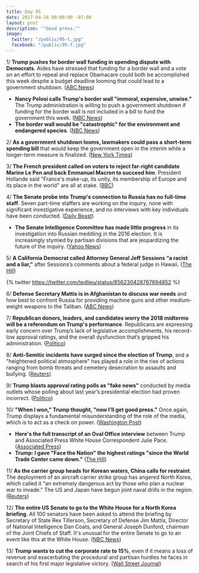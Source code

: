 ```yaml
---
title: Day 95
date: 2017-04-24 00:00:00 -07:00
layout: post
description: '"Good press."'
image:
  twitter: "/public/95-t.jpg"
  facebook: "/public/95-f.jpg"
---
```


1/ **Trump pushes for border wall funding in spending dispute with Democrats**. Aides have stressed that funding for a border wall and a vote on an effort to repeal and replace Obamacare could both be accomplished this week despite a budget deadline looming that could lead to a government shutdown. ([ABC News](http://abcnews.go.com/Politics/wireStory/budget-deadline-looms-trump-pushes-border-wall-funding-46977790))

* **Nancy Pelosi calls Trump's border wall "immoral, expensive, unwise."** The Trump administration is willing to push a government shutdown if funding for the border wall is not included in a bill to fund the government this week. ([NBC News](http://www.nbcnews.com/politics/congress/congress-aims-avoid-shutdown-trump-presses-100-day-wins-n749696))
* **The border wall would be "catastrophic" for the environment and endangered species**. ([NBC News](http://www.nbcnews.com/science/environment/trump-s-border-wall-catastrophic-environment-endangered-species-activists-n748446))

2/ **As a government shutdown looms, lawmakers could pass a short-term spending bill** that would keep the government open in the interim while a longer-term measure is finalized. ([New York Times](https://www.nytimes.com/2017/04/23/us/politics/government-shutdown-congress-trump-administration.html))

3/ **The French president called on voters to reject far-right candidate Marine Le Pen and back Emmanuel Macron to succeed him**. President Hollande said "France's make-up, its unity, its membership of Europe and its place in the world" are all at stake. ([BBC](http://www.bbc.com/news/world-europe-39695686))

4/ **The Senate probe into Trump's connection to Russia has no full-time staff**. Seven part-time staffers are working on the inquiry, none with significant investigative experience, and no interviews with key individuals have been conducted. ([Daily Beast](http://www.thedailybeast.com/articles/2017/04/23/senate-trump-russia-probe-has-no-full-time-staff-no-key-witnesses.html))

* **The Senate Intelligence Committee has made little progress** in its investigation into Russian meddling in the 2016 election. It is increasingly stymied by partisan divisions that are jeopardizing the future of the inquiry. ([Yahoo News](https://www.yahoo.com/news/senate-russia-probe-flounders-amid-partisan-bickering-130323166.html))

5/ **A California Democrat called Attorney General Jeff Sessions “a racist and a liar,”** after Sessions’s comments about a federal judge in Hawaii. ([The Hill](http://thehill.com/blogs/ballot-box/330146-dem-lawmaker-to-sessions-you-are-a-racist-and-a-liar))

{% twitter https://twitter.com/tedlieu/status/856230428767694852 %}

6/ **Defense Secretary Mattis is in Afghanistan to discuss war needs** and how best to confront Russia for providing machine guns and other medium-weight weapons to the Taliban. ([ABC News](http://abcnews.go.com/International/wireStory/us-defense-secy-mattis-afghanistan-discuss-war-46978063))

7/ **Republican donors, leaders, and candidates worry the 2018 midterms will be a referendum on Trump's performance**. Republicans are expressing early concern over Trump’s lack of legislative accomplishments, his record-low approval ratings, and the overall dysfunction that’s gripped his administration. ([Politico](http://www.politico.com/story/2017/04/24/trump-congress-midterms-2018-237505))

8/ **Anti-Semitic incidents have surged since the election of Trump**, and a "heightened political atmosphere" has played a role in the rise of actions ranging from bomb threats and cemetery desecration to assaults and bullying. ([Reuters](http://www.reuters.com/article/us-usa-security-jewish-idUSKBN17Q1ML))

9/ **Trump blasts approval rating polls as "fake news"** conducted by media outlets whose polling about last year’s presidential election had proven incorrect. ([Politico](http://www.politico.com/story/2017/04/24/trump-polls-fake-news-237520))

10/ **"When I won," Trump thought, "now I’ll get good press."** Once again, Trump displays a fundamental misunderstanding of the role of the media, which is to act as a check on power. ([Washington Post](https://www.washingtonpost.com/news/the-fix/wp/2017/04/24/when-i-won-trump-thought-now-ill-get-good-press/))

* **Here's the full transcript of an Oval Office interview** between Trump and Associated Press White House Correspondent Julie Pace. ([Associated Press](https://apnews.com/c810d7de280a47e88848b0ac74690c83))
* **Trump: I gave "Face the Nation" the highest ratings "since the World Trade Center came down."** ([The Hill](http://thehill.com/homenews/administration/330219-trump-i-gave-face-the-nation-its-highest-ratings-since-the-world))

11/ **As the carrier group heads for Korean waters, China calls for restraint**. The deployment of an aircraft carrier strike group has angered North Korea, which called it "an extremely dangerous act by those who plan a nuclear war to invade." The US and Japan have begun joint naval drills in the region. ([Reuters](http://www.reuters.com/article/us-northkorea-usa-idUSKBN17Q06N))

12/ **The entire US Senate to go to the White House for a North Korea briefing**. All 100 senators have been asked to attend the briefing by Secretary of State Rex Tillerson, Secretary of Defense Jim Mattis, Director of National Intelligence Dan Coats, and General Joseph Dunford, chairman of the Joint Chiefs of Staff. It's unusual for the entire Senate to go to an event like this at the White House. ([NBC News](http://www.cnbc.com/2017/04/24/entire-us-senate-to-go-to-white-house-for-north-korea-briefing.html))

13/ **Trump wants to cut the corporate rate to 15%**, even if it means a loss of revenue and exacerbating the procedural and partisan hurdles he faces in search of his first major legislative victory. ([Wall Street Journal](https://www.wsj.com/articles/trump-wants-tax-plan-to-cut-corporate-rate-to-15-1493057898))
